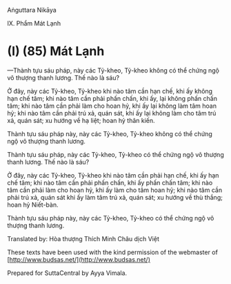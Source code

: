  

Aṅguttara Nikāya

IX. Phẩm Mát Lạnh

# (I) (85) Mát Lạnh

—Thành tựu sáu pháp, này các Tỷ-kheo, Tỷ-kheo không có thể chứng ngộ vô thượng thanh lương. Thế nào là sáu?

Ở đây, này các Tỷ-kheo, Tỷ-kheo khi nào tâm cần hạn chế, khi ấy không hạn chế tâm; khi nào tâm cần phải phấn chấn, khi ấy, lại không phấn chấn tâm; khi nào tâm cần phải làm cho hoan hỷ, khi ấy lại không làm tâm hoan hỷ; khi nào tâm cần phải trú xả, quán sát, khi ấy lại không làm cho tâm trú xả, quán sát; xu hướng về hạ liệt; hoan hỷ thân kiến.

Thành tựu sáu pháp này, này các Tỷ-kheo, Tỷ-kheo không có thể chứng ngộ vô thượng thanh lương.

Thành tựu sáu pháp, này các Tỷ-kheo, Tỷ-kheo có thể chứng ngộ vô thượng thanh lương. Thế nào là sáu?

Ở đây, này các Tỷ-kheo, Tỷ-kheo khi nào tâm cần phải hạn chế, khi ấy hạn chế tâm; khi nào tâm cần phải phấn chấn, khi ấy phấn chấn tâm; khi nào tâm cần phải làm cho hoan hỷ, khi ấy làm cho tâm hoan hỷ; khi nào tâm cần phải trú xả, quán sát khi ấy làm tâm trú xả, quán sát; xu hướng về thù thắng; hoan hỷ Niết-bàn.

Thành tựu sáu pháp này, này các Tỷ-kheo, Tỷ-kheo có thể chứng ngộ vô thượng thanh lương.

Translated by: Hòa thượng Thích Minh Châu dịch Việt

These texts have been used with the kind permission of the webmaster of [http://www.budsas.net/](http://www.budsas.net/)

Prepared for SuttaCentral by Ayya Vimala.